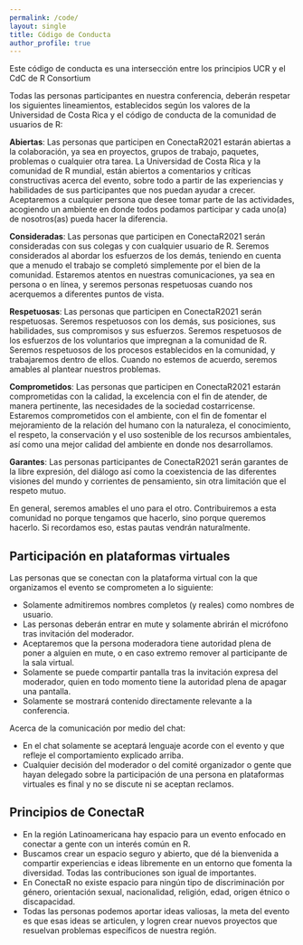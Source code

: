 ```yaml
---
permalink: /code/
layout: single
title: Código de Conducta
author_profile: true
---
```


Este código de conducta es una intersección entre los principios UCR y el CdC de R Consortium

Todas las personas participantes en nuestra conferencia, deberán respetar los siguientes lineamientos, establecidos según los valores de la Universidad de Costa Rica y el código de conducta de la comunidad de usuarios de R:

**Abiertas**: Las personas que participen en ConectaR2021 estarán abiertas a la colaboración, ya sea en proyectos, grupos de trabajo, paquetes, problemas o cualquier otra tarea. La Universidad de Costa Rica y la  comunidad de R mundial, están abiertos a comentarios y críticas constructivas acerca del evento, sobre todo a partir de las experiencias y habilidades de sus participantes que nos puedan ayudar a crecer. Aceptaremos a cualquier persona que desee tomar parte de las actividades, acogiendo un ambiente en donde todos podamos participar y cada uno(a) de nosotros(as) pueda hacer la diferencia.

**Consideradas**: Las personas que participen en ConectaR2021 serán consideradas con sus colegas y con cualquier usuario de R. Seremos considerados al abordar los esfuerzos de los demás, teniendo en cuenta que a menudo el trabajo se completó simplemente por el bien de la comunidad. Estaremos atentos en nuestras comunicaciones, ya sea en persona o en línea, y seremos personas respetuosas cuando nos acerquemos a diferentes puntos de vista.

**Respetuosas**: Las personas que participen en ConectaR2021 serán respetuosas. Seremos respetuosos con los demás, sus posiciones, sus habilidades, sus compromisos y sus esfuerzos. Seremos respetuosos de los esfuerzos de los voluntarios que impregnan a la comunidad de R. Seremos respetuosos de los procesos establecidos en la comunidad, y trabajaremos dentro de ellos. Cuando no estemos de acuerdo, seremos amables al plantear nuestros problemas.

**Comprometidos**: Las personas que participen en ConectaR2021 estarán comprometidas con la calidad, la excelencia con el fin de atender, de manera pertinente, las necesidades de la sociedad costarricense. Estaremos comprometidos con el ambiente, con el fin de fomentar el mejoramiento de la relación del  humano con la naturaleza, el conocimiento, el respeto, la conservación y el uso sostenible de los recursos ambientales, así como una mejor calidad del ambiente en donde nos desarrollamos.

**Garantes**: Las personas participantes de ConectaR2021 serán garantes de la libre expresión, del diálogo así como la coexistencia de las diferentes visiones del mundo y corrientes de pensamiento, sin otra limitación que el respeto mutuo.

En general, seremos amables el uno para el otro. Contribuiremos a esta comunidad no porque tengamos que hacerlo, sino porque queremos hacerlo. Si recordamos eso, estas pautas vendrán naturalmente.

## Participación en plataformas virtuales

Las personas que se conectan con la plataforma virtual con la que organizamos el evento se comprometen a lo siguiente:

* Solamente admitiremos nombres completos (y reales) como nombres de usuario.
* Las personas deberán entrar en mute y solamente abrirán el micrófono tras invitación del moderador.
* Aceptaremos que la persona moderadora tiene autoridad plena de poner a alguien en mute, o en caso extremo remover al participante de la sala virtual.
* Solamente se puede compartir pantalla tras la invitación expresa del moderador, quien en todo momento tiene la autoridad plena de apagar una pantalla.
* Solamente se mostrará contenido directamente relevante a la conferencia. 

Acerca de la comunicación por medio del chat:

* En el chat solamente se aceptará lenguaje acorde con el evento y que refleje el comportamiento explicado arriba.
* Cualquier decisión del moderador o del comité organizador o gente que hayan delegado sobre la participación de una persona en plataformas virtuales es final y no se discute ni se aceptan reclamos.

## Principios de ConectaR

* En la región Latinoamericana hay espacio para un evento enfocado en conectar a gente con un interés común en R.
* Buscamos crear un espacio seguro y abierto, que dé la bienvenida a compartir experiencias e ideas libremente en un entorno que fomenta la diversidad. Todas las contribuciones son igual de importantes. 
* En ConectaR no existe espacio para ningún tipo de discriminación por género, orientación sexual, nacionalidad, religión, edad, origen étnico o discapacidad.
* Todas las personas podemos aportar ideas valiosas, la meta del evento es que esas ideas se articulen, y logren crear nuevos proyectos que resuelvan problemas específicos de nuestra región. 

